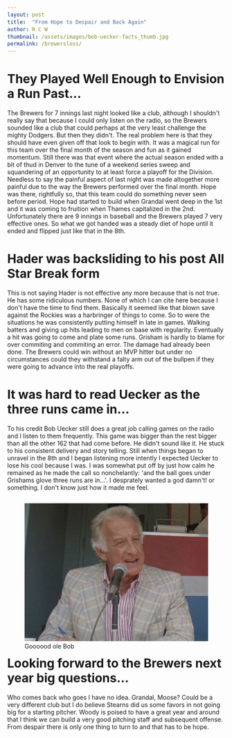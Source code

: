 ```yaml
---
layout: post
title:  "From Hope to Despair and Back Again"
author: R C W
thumbnail: /assets/images/bob-uecker-facts_thumb.jpg
permalink: /brewersloss/
---
```


# They Played Well Enough to Envision a Run Past...
The Brewers for 7 innings last night looked like a club, although I shouldn't really say that because I could only listen on the radio, so the Brewers sounded like a club that could perhaps at the very least challenge the mighty Dodgers.  But then they didn't.  The real problem here is that they should have even given off that look to begin with.  It was a magical run for this team over the final month of the season and fun as it gained momentum.  Still there was that event where the actual season ended with a bit of thud in Denver to the tune of a weekend series sweep and squandering of an opportunity to at least force a playoff for the Division.  Needless to say the painful aspect of last night was made altogether more painful due to the way the Brewers performed over the final month. Hope was there, rightfully so, that this team could do something never seen before period.  Hope had started to build when Grandal went deep in the 1st and it was coming to fruition when Thames capitalized in the 2nd. Unfortunately there are 9 innings in baseball and the Brewers played 7 very effective ones.  So what we got handed was a steady diet of hope until it ended and flipped just like that in the 8th.

# Hader was backsliding to his post All Star Break form
This is not saying Hader is not effective any more because that is not true. He has some ridiculous numbers.  None of which I can cite here because I don't have the time to find them.  Basically it seemed like that blown save against the Rockies was a harbringer of things to come. So to were the situations he was consistently putting himself in late in games.  Walking batters and giving up hits leading to men on base with regularity.  Eventually a hit was going to come and plate some runs. Grisham is hardly to blame for over commiting and commiting an error.  The damage had already been done.  The Brewers could win without an MVP hitter but under no circumstances could they withstand a falty arm out of the bullpen if they were going to advance into the real playoffs.

# It was hard to read Uecker as the three runs came in...
To his credit Bob Uecker still does a great job calling games on the radio and I listen to them frequently.  This game was bigger than the rest bigger than all the other 162 that had come before.  He didn't sound like it.  He stuck to his consistent delivery and story telling.  Still when things began to unravel in the 8th and I began listening more intently I expected Uecker to lose his cool because I was.  I was somewhat put off by just how calm he remained as he made the call so nonchelantly: 'and the ball goes under Grishams glove three runs are in...'.  I desprately wanted a god damn't! or something.  I don't know just how it made me feel.  

<figure style= "float:right">
  <img src="/assets/images/bob-uecker-facts_fullsize_story1.jpg" alt="uecker">
  <figcaption>Goooood ole Bob</figcaption>
</figure>

# Looking forward to the Brewers next year big questions...
Who comes back who goes I have no idea.  Grandal, Moose?  Could be a very different club but I do believe Stearns did us some favors in not going big for a starting pitcher.  Woody is poised to have a great year and around that I think we can build a very good pitching staff and subsequent offense.  From despair there is only one thing to turn to and that has to be hope.